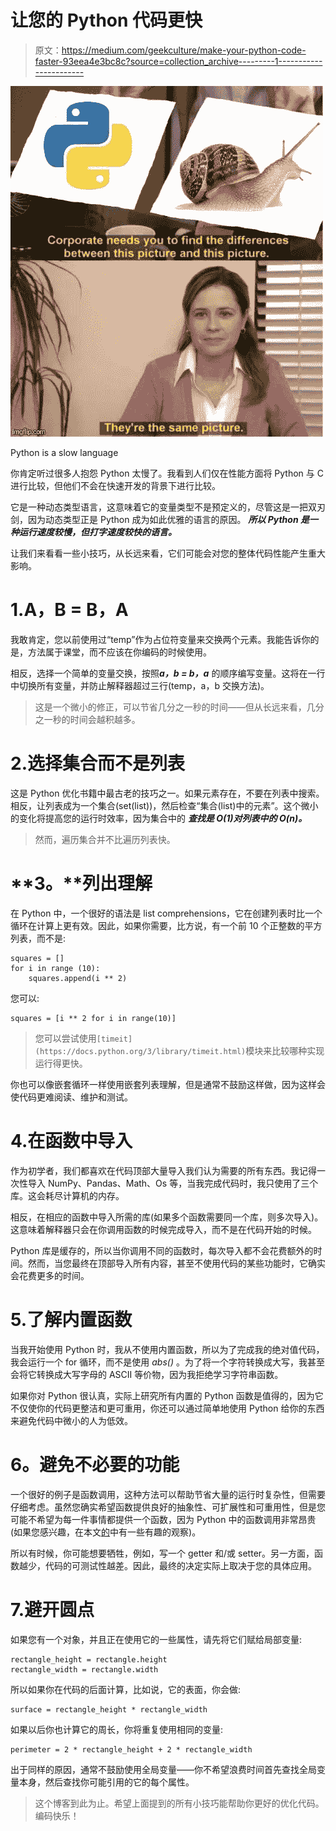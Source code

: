 # 让您的 Python 代码更快

> 原文：<https://medium.com/geekculture/make-your-python-code-faster-93eea4e3bc8c?source=collection_archive---------1----------------------->

![](img/ed780eed0fe586ad66ae0e4f3bc73396.png)

Python is a slow language

你肯定听过很多人抱怨 Python 太慢了。我看到人们仅在性能方面将 Python 与 C 进行比较，但他们不会在快速开发的背景下进行比较。

它是一种动态类型语言，这意味着它的变量类型不是预定义的，尽管这是一把双刃剑，因为动态类型正是 Python 成为如此优雅的语言的原因。 ***所以 Python 是一种运行速度较慢，但打字速度较快的语言。***

让我们来看看一些小技巧，从长远来看，它们可能会对您的整体代码性能产生重大影响。

# 1.A，B = B，A

我敢肯定，您以前使用过“temp”作为占位符变量来交换两个元素。我能告诉你的是，方法属于课堂，而不应该在你编码的时候使用。

相反，选择一个简单的变量交换，按照***a，b = b，a*** 的顺序编写变量。这将在一行中切换所有变量，并防止解释器超过三行(temp，a，b 交换方法)。

> 这是一个微小的修正，可以节省几分之一秒的时间——但从长远来看，几分之一秒的时间会越积越多。

# 2.选择集合而不是列表

这是 Python 优化书籍中最古老的技巧之一。如果元素存在，不要在列表中搜索。相反，让列表成为一个集合(set(list))，然后检查“集合(list)中的元素”。这个微小的变化将提高您的运行时效率，因为集合中的 ***查找是 O(1)对列表中的 O(n)。***

> 然而，遍历集合并不比遍历列表快。

# **3。**列出理解

在 Python 中，一个很好的语法是 list comprehensions，它在创建列表时比一个循环在计算上更有效。因此，如果你需要，比方说，有一个前 10 个正整数的平方列表，而不是:

```
squares = []
for i in range (10):
    squares.append(i ** 2)
```

您可以:

```
squares = [i ** 2 for i in range(10)]
```

> 您可以尝试使用`[timeit](https://docs.python.org/3/library/timeit.html)`模块来比较哪种实现运行得更快。

你也可以像嵌套循环一样使用嵌套列表理解，但是通常不鼓励这样做，因为这样会使代码更难阅读、维护和测试。

# 4.在函数中导入

作为初学者，我们都喜欢在代码顶部大量导入我们认为需要的所有东西。我记得一次性导入 NumPy、Pandas、Math、Os 等，当我完成代码时，我只使用了三个库。这会耗尽计算机的内存。

相反，在相应的函数中导入所需的库(如果多个函数需要同一个库，则多次导入)。这意味着解释器只会在你调用函数的时候完成导入，而不是在代码开始的时候。

Python 库是缓存的，所以当你调用不同的函数时，每次导入都不会花费额外的时间。然而，当您最终在顶部导入所有内容，甚至不使用代码的某些功能时，它确实会花费更多的时间。

# 5.**了解内置函数**

当我开始使用 Python 时，我从不使用内置函数，所以为了完成我的绝对值代码，我会运行一个 for 循环，而不是使用 *abs()* 。为了将一个字符转换成大写，我甚至会将它转换成大写字母的 ASCII 等价物，因为我拒绝学习字符串函数。

如果你对 Python 很认真，实际上研究所有内置的 Python 函数是值得的，因为它不仅使你的代码更整洁和更可重用，你还可以通过简单地使用 Python 给你的东西来避免代码中微小的人为低效。

# **6。避免不必要的功能**

一个很好的例子是函数调用，这种方法可以帮助节省大量的运行时复杂性，但需要仔细考虑。虽然您确实希望函数提供良好的抽象性、可扩展性和可重用性，但是您可能不希望为每一件事情都提供一个函数，因为 Python 中的函数调用非常昂贵(如果您感兴趣，在本文[的](https://ilovesymposia.com/2015/12/10/the-cost-of-a-python-function-call/)中有一些有趣的观察)。

所以有时候，你可能想要牺牲，例如，写一个 getter 和/或 setter。另一方面，函数越少，代码的可测试性越差。因此，最终的决定实际上取决于您的具体应用。

# 7.避开圆点

如果您有一个对象，并且正在使用它的一些属性，请先将它们赋给局部变量:

```
rectangle_height = rectangle.height
rectangle_width = rectangle.width
```

所以如果你在代码的后面计算，比如说，它的表面，你会做:

```
surface = rectangle_height * rectangle_width
```

如果以后你也计算它的周长，你将重复使用相同的变量:

```
perimeter = 2 * rectangle_height + 2 * rectangle_width
```

出于同样的原因，通常不鼓励使用全局变量——你不希望浪费时间首先查找全局变量本身，然后查找你可能引用的它的每个属性。

> 这个博客到此为止。希望上面提到的所有小技巧能帮助你更好的优化代码。编码快乐！